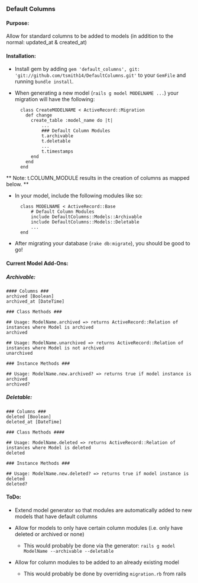 ### Default Columns

#### Purpose: 
Allow for standard columns to be added to models (in addition to the normal: updated_at & created_at)

#### Installation:

* Install gem by adding `gem 'default_columns', git: 'git://github.com/tsmith14/DefaultColumns.git'` to your `GemFile` and running `bundle install`.

* When generating a new model (`rails g model MODELNAME ...`) your migration will have the following:

		class CreateMODELNAME < ActiveRecord::Migration
		  def change
		    create_table :model_name do |t|
			    ...		
			    ### Default Column Modules
			    t.archivable
			    t.deletable
			    ...
		    	t.timestamps
		    end
		  end
		end

	
** Note: t.COLUMN_MODULE results in the creation of columns as mapped below. ** 

* In your model, include the following modules like so:


		class MODELNAME < ActiveRecord::Base
			# Default Column Modules
			include DefaultColumns::Models::Archivable
			include DefaultColumns::Models::Deletable
			...
		end


* After migrating your database (`rake db:migrate`), you should be good to go!



#### Current Model Add-Ons:

##### Archivable:
	
	#### Columns ###
	archived [Boolean]
	archived_at [DateTime]
	
	### Class Methods ###
	
	## Usage: ModelName.archived => returns ActiveRecord::Relation of instances where Model is archived
	archived
	
	## Usage: ModelName.unarchived => returns ActiveRecord::Relation of instances where Model is not archived
	unarchived
	
	### Instance Methods ###
	
	## Usage: ModelName.new.archived? => returns true if model instance is archived
	archived?

	
##### Deletable:
	
	### Columns ###
	deleted [Boolean]
	deleted_at [DateTime]
	
	### Class Methods ####
	
	## Usage: ModelName.deleted => returns ActiveRecord::Relation of instances where Model is deleted
	deleted
	
	### Instance Methods ###
	
	## Usage: ModelName.new.deleted? => returns true if model instance is deleted
	deleted?
	
	
	
	
#### ToDo:

* Extend model generator so that modules are automatically added to new models that have default columns

* Allow for models to only have certain column modules (i.e. only have deleted or archived or none)
	* This would probably be done via the generator: `rails g model ModelName --archivable --deletable`

* Allow for column modules to be added to an already existing model
	* This would probably be done by overriding `migration.rb` from rails